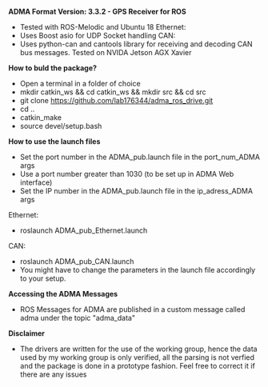 
**ADMA Format Version: 3.3.2 - GPS Receiver for ROS**

- Tested with ROS-Melodic and Ubuntu 18
Ethernet:
- Uses Boost asio for UDP Socket handling
CAN:
- Uses python-can and cantools library for receiving and decoding CAN bus messages. Tested on NVIDA Jetson AGX Xavier

**How to buld the package?**

- Open a terminal in a folder of choice
- mkdir catkin_ws && cd catkin_ws && mkdir src && cd src
- git clone https://github.com/lab176344/adma_ros_drive.git
- cd .. 
- catkin_make
- source devel/setup.bash

**How to use the launch files**

 - Set the port number in the ADMA_pub.launch file in the port_num_ADMA args
 - Use a port number greater than 1030 (to be set up in ADMA Web interface)
 - Set the IP number in the ADMA_pub.launch file in the ip_adress_ADMA args
  
 Ethernet:
 - roslaunch ADMA_pub_Ethernet.launch
 
 CAN:
 - roslaunch ADMA_pub_CAN.launch
 - You might have to change the parameters in the launch file accordingly to your setup.

**Accessing the ADMA Messages**

 - ROS Messages for ADMA are published in a custom message called adma under the topic "adma_data"
 
**Disclaimer**
 
 - The drivers are written for the use of the working group, hence the data used by my working group is only verified, all the parsing is not verfied and the package is done in a prototype fashion. Feel free to correct it if there are any issues
